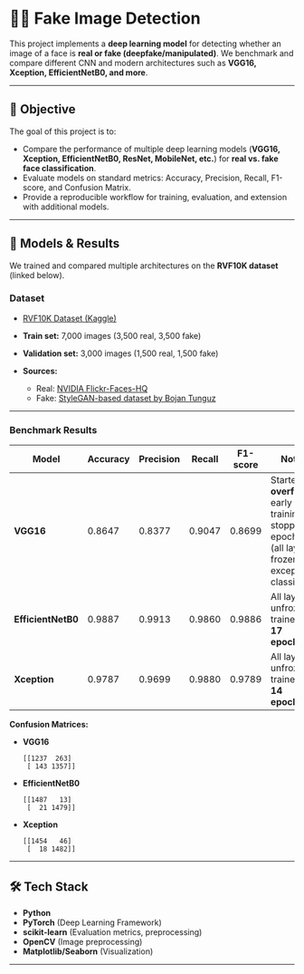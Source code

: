 

# 🕵️‍♂️ Fake Image Detection

This project implements a **deep learning model** for detecting whether an image of a face is **real or fake (deepfake/manipulated)**.
We benchmark and compare different CNN and modern architectures such as **VGG16, Xception, EfficientNetB0, and more**.

---

## 🎯 Objective

The goal of this project is to:

* Compare the performance of multiple deep learning models (**VGG16, Xception, EfficientNetB0, ResNet, MobileNet, etc.**) for **real vs. fake face classification**.
* Evaluate models on standard metrics: Accuracy, Precision, Recall, F1-score, and Confusion Matrix.
* Provide a reproducible workflow for training, evaluation, and extension with additional models.

---

## 🧠 Models & Results

We trained and compared multiple architectures on the **RVF10K dataset** (linked below).

### Dataset

* [RVF10K Dataset (Kaggle)](https://www.kaggle.com/datasets/sachchitkunichetty/rvf10k)
* **Train set:** 7,000 images (3,500 real, 3,500 fake)
* **Validation set:** 3,000 images (1,500 real, 1,500 fake)
* **Sources:**

  * Real: [NVIDIA Flickr-Faces-HQ](https://github.com/NVlabs/ffhq-dataset)
  * Fake: [StyleGAN-based dataset by Bojan Tunguz](https://www.kaggle.com/datasets/tunguz/1-million-fake-faces)

---

### Benchmark Results

| Model              | Accuracy | Precision | Recall | F1-score | Notes                                                                                                  |
| ------------------ | -------- | --------- | ------ | -------- | ------------------------------------------------------------------------------------------------------ |
| **VGG16**          | 0.8647   | 0.8377    | 0.9047 | 0.8699   | Started **overfitting** early → training stopped at epoch **7** (all layers frozen except classifier). |
| **EfficientNetB0** | 0.9887   | 0.9913    | 0.9860 | 0.9886   | All layers unfrozen, trained for **17 epochs**.                                                        |
| **Xception**       | 0.9787   | 0.9699    | 0.9880 | 0.9789   | All layers unfrozen, trained for **14 epochs**.                                                        |

**Confusion Matrices:**

* **VGG16**

  ```
  [[1237  263]
   [ 143 1357]]
  ```
* **EfficientNetB0**

  ```
  [[1487   13]
   [  21 1479]]
  ```
* **Xception**

  ```
  [[1454   46]
   [  18 1482]]
  ```

---

## 🛠 Tech Stack

* **Python**
* **PyTorch** (Deep Learning Framework)
* **scikit-learn** (Evaluation metrics, preprocessing)
* **OpenCV** (Image preprocessing)
* **Matplotlib/Seaborn** (Visualization)

---


